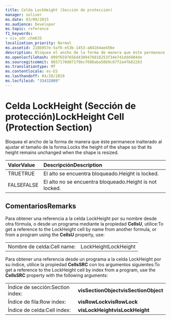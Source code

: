 ```yaml
---
title: Celda LockHeight (Sección de protección)
manager: soliver
ms.date: 03/09/2015
ms.audience: Developer
ms.topic: reference
f1_keywords:
- vis_sdr.chm635
localization_priority: Normal
ms.assetid: 218b957e-5af6-e53b-1453-a84164ae456e
description: Bloquea el ancho de la forma de manera que éste permanece inalterado al ajustar el tamaño de la forma.
ms.openlocfilehash: 099f6597656d4389476818253f34e741ddd404de
ms.sourcegitcommit: 8657170d071f9bcf680aba50b9c07f2a4fb82283
ms.translationtype: MT
ms.contentlocale: es-ES
ms.lasthandoff: 04/28/2019
ms.locfileid: "33432089"
---
```

# <a name="lockheight-cell-protection-section"></a><span data-ttu-id="7ffb5-103">Celda LockHeight (Sección de protección)</span><span class="sxs-lookup"><span data-stu-id="7ffb5-103">LockHeight Cell (Protection Section)</span></span>

<span data-ttu-id="7ffb5-104">Bloquea el ancho de la forma de manera que éste permanece inalterado al ajustar el tamaño de la forma.</span><span class="sxs-lookup"><span data-stu-id="7ffb5-104">Locks the height of the shape so that its height remains unchanged when the shape is resized.</span></span>
  
|<span data-ttu-id="7ffb5-105">**Valor**</span><span class="sxs-lookup"><span data-stu-id="7ffb5-105">**Value**</span></span>|<span data-ttu-id="7ffb5-106">**Descripción**</span><span class="sxs-lookup"><span data-stu-id="7ffb5-106">**Description**</span></span>|
|:-----|:-----|
| <span data-ttu-id="7ffb5-107">TRUE</span><span class="sxs-lookup"><span data-stu-id="7ffb5-107">TRUE</span></span>  <br/> | <span data-ttu-id="7ffb5-108">El alto se encuentra bloqueado.</span><span class="sxs-lookup"><span data-stu-id="7ffb5-108">Height is locked.</span></span>  <br/> |
| <span data-ttu-id="7ffb5-109">FALSE</span><span class="sxs-lookup"><span data-stu-id="7ffb5-109">FALSE</span></span>  <br/> | <span data-ttu-id="7ffb5-110">El alto no se encuentra bloqueado.</span><span class="sxs-lookup"><span data-stu-id="7ffb5-110">Height is not locked.</span></span>  <br/> |
   
## <a name="remarks"></a><span data-ttu-id="7ffb5-111">Comentarios</span><span class="sxs-lookup"><span data-stu-id="7ffb5-111">Remarks</span></span>

<span data-ttu-id="7ffb5-112">Para obtener una referencia a la celda LockHeight por su nombre desde otra fórmula, o desde un programa mediante la propiedad **CellsU**, utilice:</span><span class="sxs-lookup"><span data-stu-id="7ffb5-112">To get a reference to the LockHeight cell by name from another formula, or from a program using the **CellsU** property, use:</span></span> 
  
|||
|:-----|:-----|
| <span data-ttu-id="7ffb5-113">Nombre de celda:</span><span class="sxs-lookup"><span data-stu-id="7ffb5-113">Cell name:</span></span>  <br/> | <span data-ttu-id="7ffb5-114">LockHeight</span><span class="sxs-lookup"><span data-stu-id="7ffb5-114">LockHeight</span></span>  <br/> |
   
<span data-ttu-id="7ffb5-115">Para obtener una referencia desde un programa a la celda LockHeight por su índice, utilice la propiedad **CellsSRC** con los argumentos siguientes:</span><span class="sxs-lookup"><span data-stu-id="7ffb5-115">To get a reference to the LockHeight cell by index from a program, use the **CellsSRC** property with the following arguments:</span></span> 
  
|||
|:-----|:-----|
| <span data-ttu-id="7ffb5-116">Índice de sección:</span><span class="sxs-lookup"><span data-stu-id="7ffb5-116">Section index:</span></span>  <br/> |<span data-ttu-id="7ffb5-117">**visSectionObject**</span><span class="sxs-lookup"><span data-stu-id="7ffb5-117">**visSectionObject**</span></span> <br/> |
| <span data-ttu-id="7ffb5-118">Índice de fila:</span><span class="sxs-lookup"><span data-stu-id="7ffb5-118">Row index:</span></span>  <br/> |<span data-ttu-id="7ffb5-119">**visRowLock**</span><span class="sxs-lookup"><span data-stu-id="7ffb5-119">**visRowLock**</span></span> <br/> |
| <span data-ttu-id="7ffb5-120">Índice de celda:</span><span class="sxs-lookup"><span data-stu-id="7ffb5-120">Cell index:</span></span>  <br/> |<span data-ttu-id="7ffb5-121">**visLockHeight**</span><span class="sxs-lookup"><span data-stu-id="7ffb5-121">**visLockHeight**</span></span> <br/> |
   

